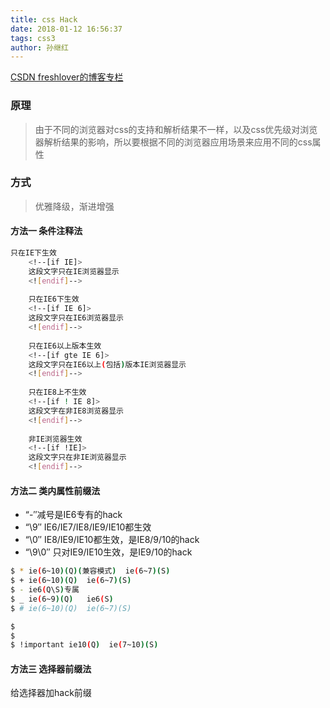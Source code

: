 ```yaml
---
title: css Hack
date: 2018-01-12 16:56:37
tags: css3
author: 孙继红
---
```

[CSDN freshlover的博客专栏](http://blog.csdn.net/freshlover/article/details/12132801)
###  原理
 >  由于不同的浏览器对css的支持和解析结果不一样，以及css优先级对浏览器解析结果的影响，所以要根据不同的浏览器应用场景来应用不同的css属性
  
###  方式
>  优雅降级，渐进增强

####  方法一  条件注释法
```bash
只在IE下生效
	<!--[if IE]>
	这段文字只在IE浏览器显示
	<![endif]-->
	
	只在IE6下生效
	<!--[if IE 6]>
	这段文字只在IE6浏览器显示
	<![endif]-->
	
	只在IE6以上版本生效
	<!--[if gte IE 6]>
	这段文字只在IE6以上(包括)版本IE浏览器显示
	<![endif]-->
	
	只在IE8上不生效
	<!--[if ! IE 8]>
	这段文字在非IE8浏览器显示
	<![endif]-->
	
	非IE浏览器生效
	<!--[if !IE]>
	这段文字只在非IE浏览器显示
	<![endif]-->
```

####   方法二   类内属性前缀法
* “-″减号是IE6专有的hack
* “\9″ IE6/IE7/IE8/IE9/IE10都生效
* “\0″ IE8/IE9/IE10都生效，是IE8/9/10的hack
* “\9\0″ 只对IE9/IE10生效，是IE9/10的hack

```bash
$ * ie(6~10)(Q)(兼容模式)  ie(6~7)(S)
$ + ie(6~10)(Q)  ie(6~7)(S)
$ - ie6(Q\S)专属
$ _ ie(6~9)(Q)   ie6(S)
$ # ie(6~10)(Q)  ie(6~7)(S) 

$
$
$ !important ie10(Q)  ie(7~10)(S)
```

####   方法三  选择器前缀法
给选择器加hack前缀